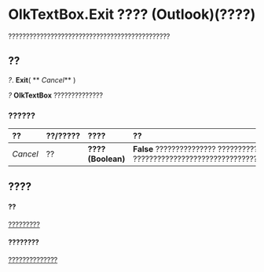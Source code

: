 
# OlkTextBox.Exit ???? (Outlook)(????)

??????????????????????????????????????????????


## ??

 _?_. **Exit**( ** _Cancel_** )

 _?_ **OlkTextBox** ??????????????


### ??????



|**??**|**??/?????**|**????**|**??**|
|:-----|:-----|:-----|:-----|
| _Cancel_|??|**???? (Boolean)**|**False** ??????????????? ???????????? **True** ??????????????????????????????????????|

## ????


#### ??


[?????????](8c9438bf-e20a-2f70-90ac-097cf09594ca.md)
#### ????????


[??????????????](http://msdn.microsoft.com/library/f4a5f9ea-15f7-164e-d7ca-77a0842105c8%28Office.15%29.aspx)